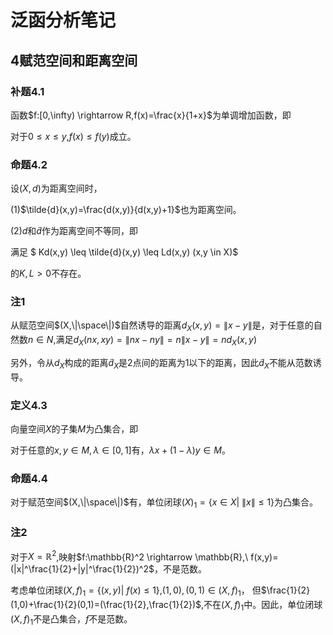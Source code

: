 # 泛函分析笔记

## 4赋范空间和距离空间

### 补题4.1

函数$f:[0,\infty) \rightarrow R,f(x)=\frac{x}{1+x}$为单调增加函数，即

对于$0 \leq x \leq y$,$f(x)\leq f(y)$成立。

### 命题4.2

设$(X,d)$为距离空间时，

(1)$\tilde{d}(x,y)=\frac{d(x,y)}{d(x,y)+1}$也为距离空间。

(2)$d$和$\tilde{d}$作为距离空间不等同，即

满足 $ Kd(x,y) \leq \tilde{d}(x,y) \leq Ld(x,y) (x,y \in X)$

的$K,L>0$不存在。

### 注1

从赋范空间$(X,\|\space\|)$自然诱导的距离$d_X(x,y)=\|x-y\|$是，对于任意的自然数$n \in N$,满足$d_X(nx,xy)=\|nx-ny\|=n\|x-y\|=nd_X(x,y)$

另外，令从$d_X$构成的距离$\tilde{d}_X$是2点间的距离为1以下的距离，因此$\tilde{d}_X$不能从范数诱导。

### 定义4.3

向量空间$X$的子集$M$为凸集合，即

对于任意的$x,y \in M,\lambda \in [0,1]$有，$\lambda x+(1-\lambda)y \in M$。

### 命题4.4

 对于赋范空间$(X,\|\space\|)$有，单位闭球$(X)_1=\{x \in X|\ \|x\|\leq 1\}$为凸集合。

### 注2

对于$X=\mathbb{R}^2$,映射$f:\mathbb{R}^2 \rightarrow \mathbb{R},\ f(x,y)=(|x|^\frac{1}{2}+|y|^\frac{1}{2})^2$，不是范数。

考虑单位闭球$(X,f)_1=\{(x,y)|\ f(x) \leq 1\}$,$(1,0),(0,1) \in (X,f)_1$， 但$\frac{1}{2}(1,0)+\frac{1}{2}(0,1)=(\frac{1}{2},\frac{1}{2})$,不在$(X,f)_1$中。因此，单位闭球$(X,f)_1$不是凸集合，$f$不是范数。

